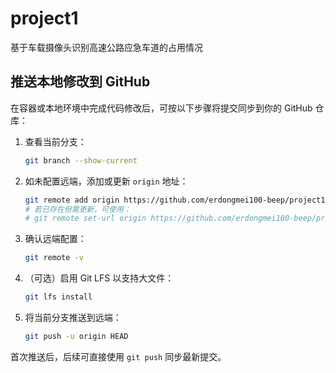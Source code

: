 # project1
基于车载摄像头识别高速公路应急车道的占用情况

## 推送本地修改到 GitHub

在容器或本地环境中完成代码修改后，可按以下步骤将提交同步到你的 GitHub 仓库：

1. 查看当前分支：
   ```bash
   git branch --show-current
   ```
2. 如未配置远端，添加或更新 `origin` 地址：
   ```bash
   git remote add origin https://github.com/erdongmei100-beep/project1.git
   # 若已存在但需更新，可使用：
   # git remote set-url origin https://github.com/erdongmei100-beep/project1.git
   ```
3. 确认远端配置：
   ```bash
   git remote -v
   ```
4. （可选）启用 Git LFS 以支持大文件：
   ```bash
   git lfs install
   ```
5. 将当前分支推送到远端：
   ```bash
   git push -u origin HEAD
   ```

首次推送后，后续可直接使用 `git push` 同步最新提交。
